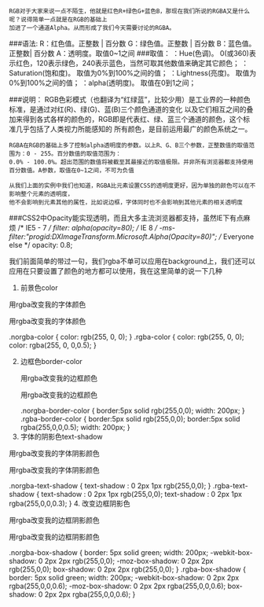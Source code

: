     RGB对于大家来说一点不陌生，他就是红色R+绿色G+蓝色B，那现在我们所说的RGBA又是什么呢？说得简单一点就是在RGB的基础上
    加进了一个通道Alpha。从而形成了我们今天需要讨论的RGBA。
###语法:
    R：红色值。正整数 | 百分数
    G：绿色值。正整数 | 百分数
    B：蓝色值。正整数| 百分数
    A：透明度。取值0~1之间
###取值：
<length> ：Hue(色调)。 0(或360)表示红色，120表示绿色，240表示蓝色，当然可取其他数值来确定其它颜色；
<percentage> ：Saturation(饱和度)。 取值为0%到100%之间的值；
<percentage> ：Lightness(亮度)。 取值为0%到100%之间的值；
<opacity> ：alpha(透明度)。 取值在0到1之间；

###说明：
    RGB色彩模式（也翻译为“红绿蓝”，比较少用）是工业界的一种颜色标准，是通过对红(R)、绿(G)、蓝(B)三个颜色通道的变化
    以及它们相互之间的叠加来得到各式各样的颜色的，RGB即是代表红、绿、蓝三个通道的颜色，这个标准几乎包括了人类视力所能感知的
    所有颜色，是目前运用最广的颜色系统之一。

    RGBA在RGB的基础上多了控制alpha透明度的参数。以上R、G、B三个参数，正整数值的取值范围为：0 - 255。百分数值的取值范围为：
    0.0% - 100.0%。超出范围的数值将被截至其最接近的取值极限。并非所有浏览器都支持使用百分数值。A参数，取值在0~1之间，不可为负值

    从我们上面的实例中我们也知道，RGBA比元素设置CSS的透明度更好，因为单独的颜色可以在不影响整个元素的透明度，
    他不会影响到元素其他的属性，比如说边框，字体同时也不会影响到其他元素的相关透明度

###CSS2中Opacity能实现透明，而且大多主流浏览器都支持，虽然IE下有点麻烦
    /* IE5 - 7 */
    filter: alpha(opacity=80);
    /* IE 8 */
    -ms-filter:"progid:DXImageTransform.Microsoft.Alpha(Opacity=80)";
    /* Everyone else */
    opacity: 0.8;

我们前面简单的带过一句，我们rgba不单可以应用在background上，我们还可以应用在只要设置了颜色的地方都可以使用，我在这里简单的说一下几种
1. 前景色color
  <p class="norgba-color">用rgba改变我的字体颜色</p>
  <p class="rgba-color">用rgba改变我的字体颜色</p>
  .norgba-color {
    color: rgb(255, 0, 0);
  }
  .rgba-color {
    color: rgb(255, 0, 0);
    color: rgba(255, 0, 0,0.5);
  }

2. 边框色border-color
    <p class="norgba-border-color">用rgba改变我的边框颜色</p>
    <p class="rgba-border-color">用rgba改变我的边框颜色</p>
    .norgba-border-color {
       border:5px solid rgb(255,0,0);
       width: 200px;
    }
    .rgba-border-color {
       border:5px solid rgb(255,0,0);
       border:5px solid rgba(255,0,0,0.5);
       width: 200px;
    }
3. 字体的阴影色text-shadow
<p class="norgba-text-shadow">用rgba改变我的字体阴影颜色</p>
 <p class="rgba-text-shadow">用rgba改变我的字体阴影颜色</p>

  .norgba-text-shadow {
    text-shadow : 0 2px 1px rgb(255,0,0);
  }
  .rgba-text-shadow {
    text-shadow : 0 2px 1px rgb(255,0,0);
    text-shadow : 0 2px 1px rgba(255,0,0,0.3);
  }
4. 改变边框阴影色
<p class="norgba-box-shadow">用rgba改变我的边框阴影颜色</p>
 <p class="rgba-box-shadow">用rgba改变我的边框阴影颜色</p>

  .norgba-box-shadow {
      border: 5px solid green;
      width: 200px;
      -webkit-box-shadow: 0 2px 2px rgb(255,0,0);
      -moz-box-shadow: 0 2px 2px rgb(255,0,0);
      box-shadow: 0 2px 2px rgb(255,0,0);
   }
   .rgba-box-shadow {
      border: 5px solid green;
      width: 200px;
      -webkit-box-shadow: 0 2px 2px rgba(255,0,0,0.6);
      -moz-box-shadow: 0 2px 2px rgba(255,0,0,0.6);
      box-shadow: 0 2px 2px rgba(255,0,0,0.6);
   }